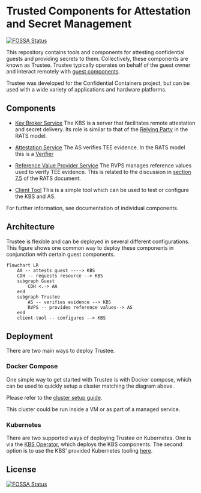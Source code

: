 # Trusted Components for Attestation and Secret Management

[![FOSSA Status](https://app.fossa.com/api/projects/git%2Bgithub.com%2Fconfidential-containers%2Fkbs.svg?type=shield)](https://app.fossa.com/projects/git%2Bgithub.com%2Fconfidential-containers%2Fkbs?ref=badge_shield)

This repository contains tools and components for attesting confidential guests and providing secrets to them.
Collectively, these components are known as Trustee.
Trustee typically operates on behalf of the guest owner and interact remotely with
[guest components](https://github.com/confidential-containers/guest-components).

Trustee was developed for the Confidential Containers project, but can be used with a wide variety
of applications and hardware platforms.

## Components

- [Key Broker Service](kbs)
The KBS is a server that facilitates remote attestation and secret delivery.
Its role is similar to that of the [Relying Party](https://www.ietf.org/archive/id/draft-ietf-rats-architecture-22.html#name-relying-party)
in the RATS model.

- [Attestation Service](attestation-service)
The AS verifies TEE evidence.
In the RATS model this is a [Verifier](https://www.ietf.org/archive/id/draft-ietf-rats-architecture-22.html#name-verifier)

- [Reference Value Provider Service](attestation-service/rvps)
The RVPS manages reference values used to verify TEE evidence.
This is related to the discussion in [section 7.5](https://www.ietf.org/archive/id/draft-ietf-rats-architecture-22.html#name-endorser-reference-value-pr)
of the RATS document.

- [Client Tool](kbs/tools/client)
This is a simple tool which can be used to test or configure the KBS and AS.

For further information, see documentation of individual components.

## Architecture

Trustee is flexible and can be deployed in several different configurations.
This figure shows one common way to deploy these components in conjunction with certain guest components.

```mermaid
flowchart LR
    AA -- attests guest ----> KBS
    CDH -- requests resource --> KBS
    subgraph Guest
        CDH <.-> AA
    end
    subgraph Trustee
        AS -- verifies evidence --> KBS
        RVPS -- provides reference values--> AS
    end
    client-tool -- configures --> KBS
```
## Deployment

There are two main ways to deploy Trustee.

### Docker Compose

One simple way to get started with Trustee is with Docker compose, which can be used
to quickly setup a cluster matching the diagram above.

Please refer to the [cluster setup guide](kbs/docs/cluster.md).

This cluster could be run inside a VM or as part of a managed service.

### Kubernetes

There are two supported ways of deploying Trustee on Kubernetes.
One is via the [KBS Operator](https://github.com/confidential-containers/kbs-operator),
which deploys the KBS components. The second option is to use the KBS'
provided Kubernetes tooling [here](kbs/config/kubernetes).

## License
[![FOSSA Status](https://app.fossa.com/api/projects/git%2Bgithub.com%2Fconfidential-containers%2Fkbs.svg?type=large)](https://app.fossa.com/projects/git%2Bgithub.com%2Fconfidential-containers%2Fkbs?ref=badge_large)

